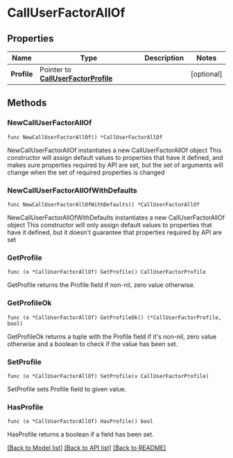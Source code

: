 # CallUserFactorAllOf

## Properties

Name | Type | Description | Notes
------------ | ------------- | ------------- | -------------
**Profile** | Pointer to [**CallUserFactorProfile**](CallUserFactorProfile.md) |  | [optional] 

## Methods

### NewCallUserFactorAllOf

`func NewCallUserFactorAllOf() *CallUserFactorAllOf`

NewCallUserFactorAllOf instantiates a new CallUserFactorAllOf object
This constructor will assign default values to properties that have it defined,
and makes sure properties required by API are set, but the set of arguments
will change when the set of required properties is changed

### NewCallUserFactorAllOfWithDefaults

`func NewCallUserFactorAllOfWithDefaults() *CallUserFactorAllOf`

NewCallUserFactorAllOfWithDefaults instantiates a new CallUserFactorAllOf object
This constructor will only assign default values to properties that have it defined,
but it doesn't guarantee that properties required by API are set

### GetProfile

`func (o *CallUserFactorAllOf) GetProfile() CallUserFactorProfile`

GetProfile returns the Profile field if non-nil, zero value otherwise.

### GetProfileOk

`func (o *CallUserFactorAllOf) GetProfileOk() (*CallUserFactorProfile, bool)`

GetProfileOk returns a tuple with the Profile field if it's non-nil, zero value otherwise
and a boolean to check if the value has been set.

### SetProfile

`func (o *CallUserFactorAllOf) SetProfile(v CallUserFactorProfile)`

SetProfile sets Profile field to given value.

### HasProfile

`func (o *CallUserFactorAllOf) HasProfile() bool`

HasProfile returns a boolean if a field has been set.


[[Back to Model list]](../README.md#documentation-for-models) [[Back to API list]](../README.md#documentation-for-api-endpoints) [[Back to README]](../README.md)


